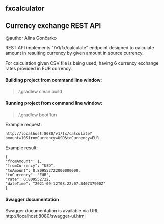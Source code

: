 ## fxcalculator
## Currency exchange REST API

@author Alina Gončarko 

REST API implements "/v1/fx/calculate" endpoint designed to calculate
amount in resulting currency by given amount in source currency.

For calculation given CSV file is being used, having 6 currency exchange
rates provided in EUR currency.

#### Building project from command line window:
>.\gradlew clean build

#### Running project from command line window:
>.\gradlew bootRun
 
Example request:
```
http://localhost:8080/v1/fx/calculate?amount=10&fromCurrency=USD&toCurrency=EUR
```

Example result:
```
{
"fromAmount": 1,
"fromCurrency": "USD",
"toAmount": 0.809552722000000000,
"toCurrency": "EUR",
"rate": 0.809552722,
"dateTime": "2021-09-12T08:22:07.340737900Z"
}
```

#### Swagger documentation 

Swagger documentation is available via URL http://localhost:8080/swagger-ui.html
